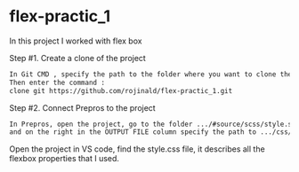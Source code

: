 # flex-practic_1
In this project I worked with flex box

Step #1. Create a clone of the project
```sh
In Git CMD , specify the path to the folder where you want to clone the project.
Then enter the command :                                             
clone git https://github.com/rojinald/flex-practic_1.git
```
Step #2. Connect Prepros to the project
```sh
In Prepros, open the project, go to the folder .../#source/scss/style.scss
and on the right in the OUTPUT FILE column specify the path to .../css/style.css
```
Open the project in VS code, find the style.css file, it describes all the flexbox properties that I used.
